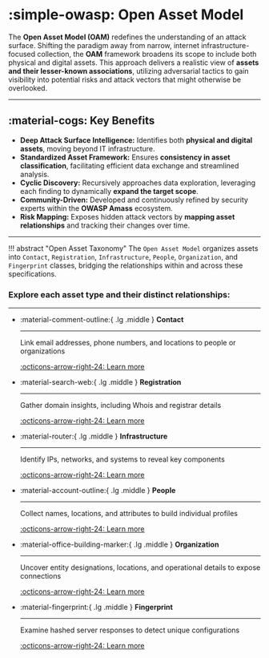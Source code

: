 # :simple-owasp: Open Asset Model

The **Open Asset Model (OAM)** redefines the understanding of an attack surface. Shifting the paradigm away from narrow, internet infrastructure-focused collection, the **OAM** framework broadens its scope to include both physical and digital assets. This approach delivers a realistic view of **assets and their lesser-known associations**, utilizing adversarial tactics to gain visibility into potential risks and attack vectors that might otherwise be overlooked.

---

## :material-cogs: Key Benefits

- **Deep Attack Surface Intelligence:** Identifies both **physical and digital assets**, moving beyond IT infrastructure.
- **Standardized Asset Framework:** Ensures **consistency in asset classification**, facilitating efficient data exchange and streamlined analysis.
- **Cyclic Discovery:** Recursively approaches data exploration, leveraging each finding to dynamically **expand the target scope**.
- **Community-Driven:** Developed and continuously refined by security experts within the **OWASP Amass** ecosystem.
- **Risk Mapping:** Exposes hidden attack vectors by **mapping asset relationships** and tracking their changes over time.

---


!!! abstract "Open Asset Taxonomy"
    The `Open Asset Model` organizes assets into `Contact`, `Registration`, `Infrastructure`, `People`, `Organization`, and `Fingerprint` classes, bridging the relationships within and across these specifications.
    
### Explore each asset type and their distinct relationships:

---


<div class="grid cards" markdown>


-   :material-comment-outline:{ .lg .middle } __Contact__

    ---

    Link email addresses, phone numbers, and locations to people or organizations

    [:octicons-arrow-right-24: Learn more](https://51nk0r5w1m.github.io/docs/open-asset-model/contact/)

-   :material-search-web:{ .lg .middle } __Registration__

    ---

    
    Gather domain insights, including Whois and registrar details

    [:octicons-arrow-right-24: Learn more](#)

-   :material-router:{ .lg .middle } __Infrastructure__

    ---

    Identify IPs, networks, and systems to reveal key components

    [:octicons-arrow-right-24: Learn more](#)

-   :material-account-outline:{ .lg .middle } __People__

    ---

     Collect names, locations, and attributes to build individual profiles 

    [:octicons-arrow-right-24: Learn more](#)

- :material-office-building-marker:{ .lg .middle } __Organization__

    ---

    Uncover entity designations, locations, and operational details to expose connections

    [:octicons-arrow-right-24: Learn more](#)

-   :material-fingerprint:{ .lg .middle } __Fingerprint__

    ---

    Examine hashed server responses to detect unique configurations

    [:octicons-arrow-right-24: Learn more](#)

</div>






   

    


    
